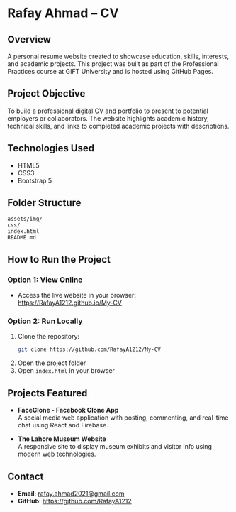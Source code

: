 # Rafay Ahmad – CV

## Overview
A personal resume website created to showcase education, skills, interests, and academic projects. This project was built as part of the Professional Practices course at GIFT University and is hosted using GitHub Pages.

## Project Objective
To build a professional digital CV and portfolio to present to potential employers or collaborators. The website highlights academic history, technical skills, and links to completed academic projects with descriptions.

##  Technologies Used
- HTML5
- CSS3
- Bootstrap 5

## Folder Structure
```
assets/img/
css/
index.html
README.md
```

## How to Run the Project

### Option 1: View Online
- Access the live website in your browser: https://RafayA1212.github.io/My-CV

### Option 2: Run Locally
1. Clone the repository:
   ```bash
   git clone https://github.com/RafayA1212/My-CV
   ```
2. Open the project folder
3. Open `index.html` in your browser

## Projects Featured
- **FaceClone - Facebook Clone App**  
  A social media web application with posting, commenting, and real-time chat using React and Firebase.

- **The Lahore Museum Website**  
  A responsive site to display museum exhibits and visitor info using modern web technologies.

## Contact
- **Email**: rafay.ahmad2021@gmail.com
- **GitHub**: https://github.com/RafayA1212
